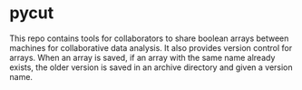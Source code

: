 # pycut
This repo contains tools for collaborators to share boolean arrays between machines for collaborative data analysis. It also provides version control for arrays. When an array is saved, if an array with the same name already exists, the older version is saved in an archive directory and given a version name. 


